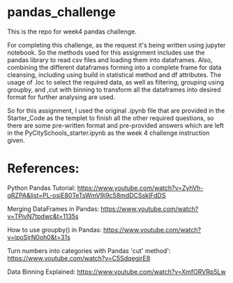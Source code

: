 # pandas_challenge
This is the repo for week4 pandas challenge.

For completing this challenge, as the request it's being written using jupyter notebook. So the methods used for this assignment includes use the pandas library to read csv files and loading them into dataframes. Also, combining the different dataframes forming into a complete frame for data cleansing, including using build in statistical method and df attributes. The usage of .loc to select the required data, as well as filtering, grouping using groupby, and ,cut with binning to transform all the dataframes into desired format for further analysing are used. 

So for this assignment, I used the original .ipynb file that are provided in the Starter_Code as the templet to finish all the other required questions, so there are some pre-written format and pre-provided answers which are left in the PyCitySchools_starter.ipynb as the week 4 challenge instruction given.

# References:
Python Pandas Tutorial: https://www.youtube.com/watch?v=ZyhVh-qRZPA&list=PL-osiE80TeTsWmV9i9c58mdDCSskIFdDS

Merging DataFrames in Pandas: https://www.youtube.com/watch?v=TPivN7tpdwc&t=1135s

How to use groupby() in Pandas: https://www.youtube.com/watch?v=ipoSjrN0oh0&t=31s

Turn numbers into categories with Pandas 'cut' method': https://www.youtube.com/watch?v=C5SdqegjrE8

Data Binning Explained: https://www.youtube.com/watch?v=XmfORVRp5Lw


